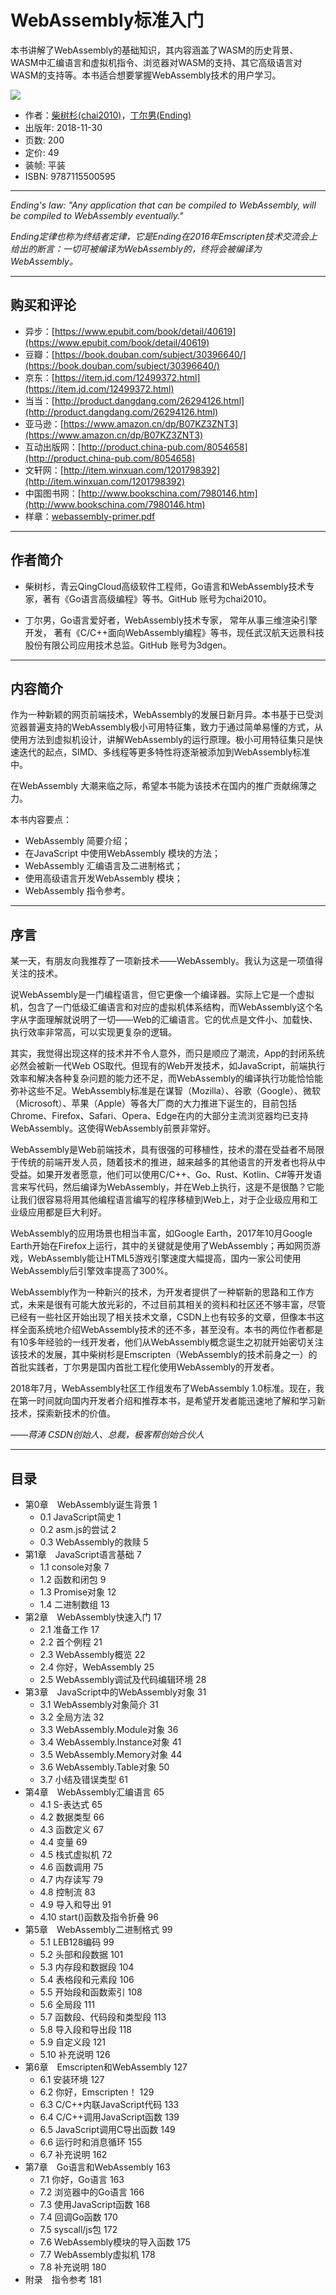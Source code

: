 # WebAssembly标准入门

本书讲解了WebAssembly的基础知识，其内容涵盖了WASM的历史背景、WASM中汇编语言和虚拟机指令、浏览器对WASM的支持、其它高级语言对WASM的支持等。本书适合想要掌握WebAssembly技术的用户学习。

[![](webassembly-primer-cover.png)](webassembly-primer.pdf)

- 作者：[柴树杉(chai2010)](https://github.com/chai2010)，[丁尔男(Ending)](https://github.com/3dgen)
- 出版年: 2018-11-30
- 页数: 200
- 定价: 49
- 装帧: 平装
- ISBN: 9787115500595

----

*Ending's law: "Any application that can be compiled to WebAssembly, will be compiled to WebAssembly eventually."*

*Ending定律也称为终结者定律，它是Ending在2016年Emscripten技术交流会上给出的断言：一切可被编译为WebAssembly的，终将会被编译为WebAssembly。*

----

## 购买和评论

- 异步：[https://www.epubit.com/book/detail/40619](https://www.epubit.com/book/detail/40619)
- 豆瓣：[https://book.douban.com/subject/30396640/](https://book.douban.com/subject/30396640/)
- 京东：[https://item.jd.com/12499372.html](https://item.jd.com/12499372.html)
- 当当：[http://product.dangdang.com/26294126.html](http://product.dangdang.com/26294126.html)
- 亚马逊：[https://www.amazon.cn/dp/B07KZ3ZNT3](https://www.amazon.cn/dp/B07KZ3ZNT3)
- 互动出版网：[http://product.china-pub.com/8054658](http://product.china-pub.com/8054658)
- 文轩网：[http://item.winxuan.com/1201798392](http://item.winxuan.com/1201798392)
- 中国图书网：[http://www.bookschina.com/7980146.htm](http://www.bookschina.com/7980146.htm)
- 样章：[webassembly-primer.pdf](https://github.com/chai2010/awesome-wasm-zh/blob/master/webassembly-primer.pdf)

<!--
苏宁/孔夫子

-->

----

## 作者简介

- 柴树杉，青云QingCloud高级软件工程师，Go语言和WebAssembly技术专家，著有《Go语言高级编程》等书。GitHub 账号为chai2010。

- 丁尔男，Go语言爱好者，WebAssembly技术专家， 常年从事三维渲染引擎开发， 著有《C/C++面向WebAssembly编程》等书，现任武汉航天远景科技股份有限公司应用技术总监。GitHub 账号为3dgen。

----

## 内容简介

作为一种新颖的网页前端技术，WebAssembly的发展日新月异。本书基于已受浏览器普遍支持的WebAssembly极小可用特征集，致力于通过简单易懂的方式，从使用方法到虚拟机设计，讲解WebAssembly的运行原理。极小可用特征集只是快速迭代的起点，SIMD、多线程等更多特性将逐渐被添加到WebAssembly标准中。

在WebAssembly 大潮来临之际，希望本书能为该技术在国内的推广贡献绵薄之力。

本书内容要点：

- WebAssembly 简要介绍；
- 在JavaScript 中使用WebAssembly 模块的方法；
- WebAssembly 汇编语言及二进制格式；
- 使用高级语言开发WebAssembly 模块；
- WebAssembly 指令参考。

----

## 序言

某一天，有朋友向我推荐了一项新技术——WebAssembly。我认为这是一项值得关注的技术。

说WebAssembly是一门编程语言，但它更像一个编译器。实际上它是一个虚拟机，包含了一门低级汇编语言和对应的虚拟机体系结构，而WebAssembly这个名字从字面理解就说明了一切——Web的汇编语言。它的优点是文件小、加载快、执行效率非常高，可以实现更复杂的逻辑。

其实，我觉得出现这样的技术并不令人意外，而只是顺应了潮流，App的封闭系统必然会被新一代Web OS取代。但现有的Web开发技术，如JavaScript，前端执行效率和解决各种复杂问题的能力还不足，而WebAssembly的编译执行功能恰恰能弥补这些不足。WebAssembly标准是在谋智（Mozilla）、谷歌（Google）、微软（Microsoft）、苹果（Apple）等各大厂商的大力推进下诞生的，目前包括Chrome、Firefox、Safari、Opera、Edge在内的大部分主流浏览器均已支持WebAssembly。这使得WebAssembly前景非常好。

WebAssembly是Web前端技术，具有很强的可移植性，技术的潜在受益者不局限于传统的前端开发人员，随着技术的推进，越来越多的其他语言的开发者也将从中受益。如果开发者愿意，他们可以使用C/C++、Go、Rust、Kotlin、C#等开发语言来写代码，然后编译为WebAssembly，并在Web上执行，这是不是很酷？它能让我们很容易将用其他编程语言编写的程序移植到Web上，对于企业级应用和工业级应用都是巨大利好。

WebAssembly的应用场景也相当丰富，如Google Earth，2017年10月Google Earth开始在Firefox上运行，其中的关键就是使用了WebAssembly；再如网页游戏，WebAssembly能让HTML5游戏引擎速度大幅提高，国内一家公司使用WebAssembly后引擎效率提高了300%。

WebAssembly作为一种新兴的技术，为开发者提供了一种崭新的思路和工作方式，未来是很有可能大放光彩的，不过目前其相关的资料和社区还不够丰富，尽管已经有一些社区开始出现了相关技术文章，CSDN上也有较多的文章，但像本书这样全面系统地介绍WebAssembly技术的还不多，甚至没有。本书的两位作者都是有10多年经验的一线开发者，他们从WebAssembly概念诞生之初就开始密切关注该技术的发展，其中柴树杉是Emscripten（WebAssembly的技术前身之一）的首批实践者，丁尔男是国内首批工程化使用WebAssembly的开发者。

2018年7月，WebAssembly社区工作组发布了WebAssembly 1.0标准。现在，我在第一时间就向国内开发者介绍和推荐本书，是希望开发者能迅速地了解和学习新技术，探索新技术的价值。

*——蒋涛 CSDN创始人、总裁，极客帮创始合伙人*

----

## 目录

- 第0章　WebAssembly诞生背景 1
  - 0.1 JavaScript简史 1
  - 0.2 asm.js的尝试 2
  - 0.3 WebAssembly的救赎 5
- 第1章　JavaScript语言基础 7
  - 1.1 console对象 7
  - 1.2 函数和闭包 9
  - 1.3 Promise对象 12
  - 1.4 二进制数组 13
- 第2章　WebAssembly快速入门 17
  - 2.1 准备工作 17
  - 2.2 首个例程 21
  - 2.3 WebAssembly概览 22
  - 2.4 你好，WebAssembly 25
  - 2.5 WebAssembly调试及代码编辑环境 28
- 第3章　JavaScript中的WebAssembly对象 31
  - 3.1 WebAssembly对象简介 31
  - 3.2 全局方法 32
  - 3.3 WebAssembly.Module对象 36
  - 3.4 WebAssembly.Instance对象 41
  - 3.5 WebAssembly.Memory对象 44
  - 3.6 WebAssembly.Table对象 50
  - 3.7 小结及错误类型 61
- 第4章　WebAssembly汇编语言 65
  - 4.1 S-表达式 65
  - 4.2 数据类型 66
  - 4.3 函数定义 67
  - 4.4 变量 69
  - 4.5 栈式虚拟机 72
  - 4.6 函数调用 75
  - 4.7 内存读写 79
  - 4.8 控制流 83
  - 4.9 导入和导出 91
  - 4.10 start()函数及指令折叠 96
- 第5章　WebAssembly二进制格式 99
  - 5.1 LEB128编码 99
  - 5.2 头部和段数据 101
  - 5.3 内存段和数据段 104
  - 5.4 表格段和元素段 106
  - 5.5 开始段和函数索引 108
  - 5.6 全局段 111
  - 5.7 函数段、代码段和类型段 113
  - 5.8 导入段和导出段 118
  - 5.9 自定义段 121
  - 5.10 补充说明 126
- 第6章　Emscripten和WebAssembly 127
  - 6.1 安装环境 127
  - 6.2 你好，Emscripten！ 129
  - 6.3 C/C++内联JavaScript代码 133
  - 6.4 C/C++调用JavaScript函数 139
  - 6.5 JavaScript调用C导出函数 149
  - 6.6 运行时和消息循环 155
  - 6.7 补充说明 162
- 第7章　Go语言和WebAssembly 163
  - 7.1 你好，Go语言 163
  - 7.2 浏览器中的Go语言 166
  - 7.3 使用JavaScript函数 168
  - 7.4 回调Go函数 170
  - 7.5 syscall/js包 172
  - 7.6 WebAssembly模块的导入函数 175
  - 7.7 WebAssembly虚拟机 178
  - 7.8 补充说明 180
- 附录　指令参考 181
